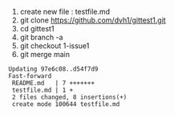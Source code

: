1. create new file : testfile.md
2. git clone https://github.com/dvh1/gittest1.git
3. cd gittest1
4. git branch -a
5. git checkout 1-issue1
6. git merge main
```
Updating 97e6c08..d54f7d9
Fast-forward
 README.md   | 7 +++++++
 testfile.md | 1 +
 2 files changed, 8 insertions(+)
 create mode 100644 testfile.md
```

